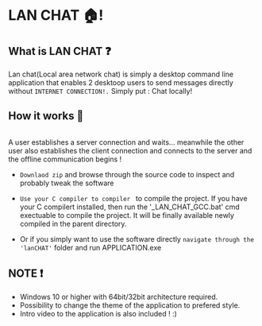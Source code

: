 # LAN CHAT 🏠!

## What is LAN CHAT ❓
Lan chat(Local area network chat) is simply a desktop command line application that enables 2 desktoop users to send messages directly without `INTERNET CONNECTION!.`
Simply put : Chat locally!

## How it works 🔩
<p align='center'> <img src='https://i.ibb.co/4nXPK0Mf/Screenshot-from-2025-02-10-22-58-22.png' alt='' /> </p>
A user establishes a server connection and waits... meanwhile the other user also establishes the client connection and connects to the server and the offline communication begins ! 

- `Downlaod zip` and browse through the source code  to inspect and probably tweak the software
  
- `Use your C compiler to compiler ` to  compile the project. If you have your C compilert installed, then run the '_LAN_CHAT_GCC.bat' cmd exectuable to compile the project. It will be finally available newly compiled in the parent directory.
  
- Or if you simply want to use the software directly `navigate through the 'lanCHAT'` folder and run APPLICATION.exe 

## NOTE ❗
- Windows 10 or higher with 64bit/32bit architecture required.
- Possibility to change the theme of the application to prefered style.
- Intro video to the application is also included ! :)


